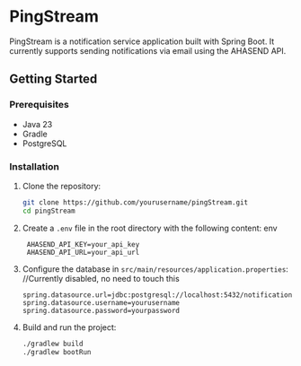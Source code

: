 # PingStream

PingStream is a notification service application built with Spring Boot. It currently supports sending notifications via email using the AHASEND API.

## Getting Started

### Prerequisites

- Java 23
- Gradle
- PostgreSQL

### Installation

1. Clone the repository:
    ```sh
    git clone https://github.com/yourusername/pingStream.git
    cd pingStream
    ```

2. Create a `.env` file in the root directory with the following content:
    env
   ```
    AHASEND_API_KEY=your_api_key
    AHASEND_API_URL=your_api_url
    ```

4. Configure the database in `src/main/resources/application.properties`:
     //Currently disabled, no need to touch this
    ```properties
    spring.datasource.url=jdbc:postgresql://localhost:5432/notifications
    spring.datasource.username=yourusername
    spring.datasource.password=yourpassword
    ```

5. Build and run the project:
    ```sh
    ./gradlew build
    ./gradlew bootRun
    ```
